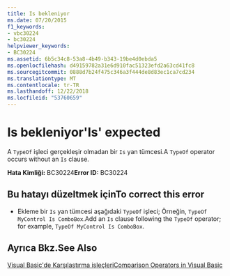 ```yaml
---
title: Is bekleniyor
ms.date: 07/20/2015
f1_keywords:
- vbc30224
- bc30224
helpviewer_keywords:
- BC30224
ms.assetid: 6b5c34c8-53a8-4b49-b343-19be4d0ebda5
ms.openlocfilehash: d49159782a31e6d910fac51323efd2a63cd41fc8
ms.sourcegitcommit: 0888d7b24f475c346a3f444de8d83ec1ca7cd234
ms.translationtype: MT
ms.contentlocale: tr-TR
ms.lasthandoff: 12/22/2018
ms.locfileid: "53760659"
---
```

# <a name="is-expected"></a><span data-ttu-id="bce86-102">Is bekleniyor</span><span class="sxs-lookup"><span data-stu-id="bce86-102">'Is' expected</span></span>
<span data-ttu-id="bce86-103">A `TypeOf` işleci gerçekleşir olmadan bir `Is` yan tümcesi.</span><span class="sxs-lookup"><span data-stu-id="bce86-103">A `TypeOf` operator occurs without an `Is` clause.</span></span>  
  
 <span data-ttu-id="bce86-104">**Hata Kimliği:** BC30224</span><span class="sxs-lookup"><span data-stu-id="bce86-104">**Error ID:** BC30224</span></span>  
  
## <a name="to-correct-this-error"></a><span data-ttu-id="bce86-105">Bu hatayı düzeltmek için</span><span class="sxs-lookup"><span data-stu-id="bce86-105">To correct this error</span></span>  
  
-   <span data-ttu-id="bce86-106">Ekleme bir `Is` yan tümcesi aşağıdaki `TypeOf` işleci; Örneğin, `TypeOf MyControl Is ComboBox`.</span><span class="sxs-lookup"><span data-stu-id="bce86-106">Add an `Is` clause following the `TypeOf` operator; for example, `TypeOf MyControl Is ComboBox`.</span></span>  
  
## <a name="see-also"></a><span data-ttu-id="bce86-107">Ayrıca Bkz.</span><span class="sxs-lookup"><span data-stu-id="bce86-107">See Also</span></span>  
 [<span data-ttu-id="bce86-108">Visual Basic'de Karşılaştırma işleçleri</span><span class="sxs-lookup"><span data-stu-id="bce86-108">Comparison Operators in Visual Basic</span></span>](../../visual-basic/programming-guide/language-features/operators-and-expressions/comparison-operators.md)
